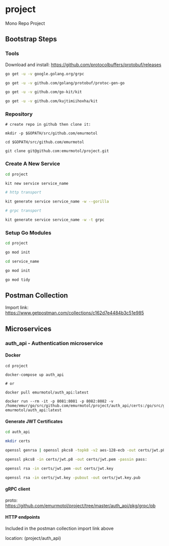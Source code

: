# project

Mono Repo Project

## Bootstrap Steps

### Tools

Download and install: https://github.com/protocolbuffers/protobuf/releases

```bash
go get -u -v google.golang.org/grpc

go get -u -v github.com/golang/protobuf/protoc-gen-go

go get -u -v github.com/go-kit/kit

go get -u -v github.com/kujtimiihoxha/kit
```

### Repository

```
# create repo in github then clone it:

mkdir -p $GOPATH/src/github.com/emurmotol

cd $GOPATH/src/github.com/emurmotol

git clone git@github.com:emurmotol/project.git
```

### Create A New Service

```bash
cd project

kit new service service_name

# http transport

kit generate service service_name -w --gorilla

# grpc transport

kit generate service service_name -w -t grpc
```

### Setup Go Modules

```bash
cd project

go mod init

cd service_name

go mod init

go mod tidy
```

## Postman Collection

Import link: https://www.getpostman.com/collections/c162d7e4484b3c51e985

## Microservices

### auth_api - Authentication microservice

#### Docker

```
cd project

docker-compose up auth_api

# or

docker pull emurmotol/auth_api:latest

docker run --rm -it -p 8081:8081 -p 8082:8082 -v /home/emur/go/src/github.com/emurmotol/project/auth_api/certs:/go/src/github.com/emurmotol/project/auth_api/certs emurmotol/auth_api:latest
```

#### Generate JWT Certificates

```bash
cd auth_api

mkdir certs

openssl genrsa | openssl pkcs8 -topk8 -v2 aes-128-ecb -out certs/jwt.p8 -passout pass:

openssl pkcs8 -in certs/jwt.p8 -out certs/jwt.pem -passin pass:

openssl rsa -in certs/jwt.pem -out certs/jwt.key

openssl rsa -in certs/jwt.key -pubout -out certs/jwt.key.pub
```

#### gRPC client

proto: https://github.com/emurmotol/project/tree/master/auth_api/pkg/grpc/pb

#### HTTP endpoints

Included in the postman collection import link above

location: (project/auth_api)

